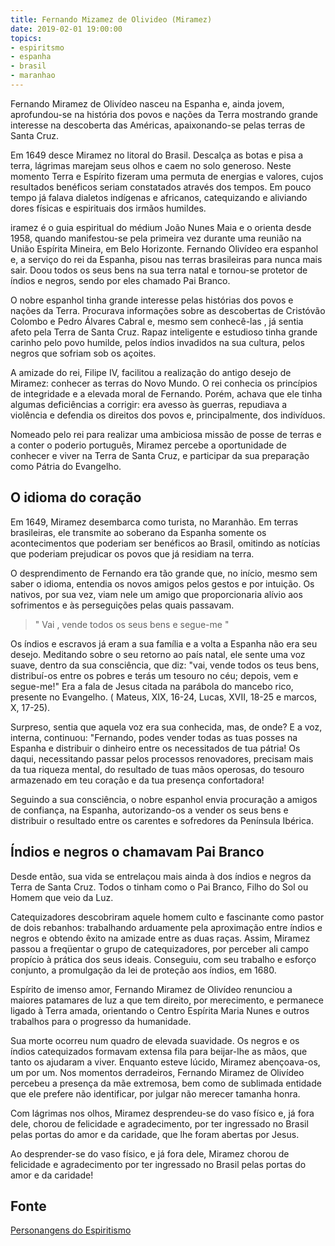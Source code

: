 ```yaml
---
title: Fernando Mizamez de Olivideo (Miramez)
date: 2019-02-01 19:00:00
topics: 
- espiritsmo
- espanha
- brasil
- maranhao
---
```


Fernando Miramez de Olivídeo nasceu na Espanha e, ainda jovem, aprofundou-se na
história dos povos e nações da Terra mostrando grande interesse na descoberta
das Américas, apaixonando-se pelas terras de Santa Cruz.

Em 1649 desce Miramez no litoral do Brasil. Descalça as botas e pisa a terra,
lágrimas marejam seus olhos e caem no solo generoso. Neste momento Terra e
Espírito fizeram uma permuta de energias e valores, cujos resultados benéficos
seriam constatados através dos tempos.  Em pouco tempo já falava dialetos
indígenas e africanos, catequizando e aliviando dores físicas e espirituais dos
irmãos humildes.

iramez é o guia espiritual do médium João Nunes Maia e o orienta desde 1958,
quando manifestou-se pela primeira vez durante uma reunião na União Espírita
Mineira, em Belo Horizonte. Fernando Olivídeo era espanhol e, a serviço do rei
da Espanha, pisou nas terras brasileiras para nunca mais sair. Doou todos os
seus bens na sua terra natal e tornou-se protetor de índios e negros, sendo por
eles chamado Pai Branco.

O nobre espanhol tinha grande interesse pelas histórias dos povos e nações da
Terra. Procurava informações sobre as descobertas de Cristóvão Colombo e Pedro
Álvares Cabral e, mesmo sem conhecê-las , já sentia afeto pela Terra de Santa
Cruz. Rapaz inteligente e estudioso tinha grande carinho pelo povo humilde,
pelos índios invadidos na sua cultura, pelos negros que sofriam sob os açoites.

A amizade do rei, Filipe IV, facilitou a realização do antigo desejo de Miramez:
conhecer as terras do Novo Mundo. O rei conhecia os princípios de integridade e
a elevada moral de Fernando. Porém, achava que ele tinha algumas deficiências a
corrigir: era avesso às guerras, repudiava a violência e defendia os direitos
dos povos e, principalmente, dos indivíduos.

Nomeado pelo rei para realizar uma ambiciosa missão de posse de terras e a
conter o poderio português, Miramez percebe a oportunidade de conhecer e viver
na Terra de Santa Cruz, e participar da sua preparação como Pátria do Evangelho.

## O idioma do coração 
Em 1649, Miramez desembarca como turista, no Maranhão. Em terras brasileiras,
ele transmite ao soberano da Espanha somente os acontecimentos que poderiam ser
benéficos ao Brasil, omitindo as notícias que poderiam prejudicar os povos que
já residiam na terra.

O desprendimento de Fernando era tão grande que, no início, mesmo sem saber o
idioma, entendia os novos amigos pelos gestos e por intuição. Os nativos, por
sua vez, viam nele um amigo que proporcionaria alívio aos sofrimentos e às
perseguições pelas quais passavam.

> " Vai , vende todos os seus bens e segue-me "

Os índios e escravos já eram a sua família e a volta a Espanha não era seu desejo. 
Meditando sobre o seu retorno ao país natal, ele sente uma voz suave, dentro da sua 
consciência, que diz: "vai, vende todos os teus bens, distribuí-os entre os pobres 
e terás um tesouro no céu; depois, vem e segue-me!" 
Era a fala de Jesus citada na parábola do mancebo rico, presente no Evangelho. 
( Mateus, XIX, 16-24, Lucas, XVII, 18-25 e marcos, X, 17-25).

Surpreso, sentia que aquela voz era sua conhecida, mas, de onde? E a voz,
interna, continuou: "Fernando, podes vender todas as tuas posses na Espanha e
distribuir o dinheiro entre os necessitados de tua pátria! Os daqui,
necessitando passar pelos processos renovadores, precisam mais da tua riqueza
mental, do resultado de tuas mãos operosas, do tesouro armazenado em teu coração
e da tua presença confortadora!

Seguindo a sua consciência, o nobre espanhol envia procuração a amigos de
confiança, na Espanha, autorizando-os a vender os seus bens e distribuir o
resultado entre os carentes e sofredores da Península Ibérica. 

## Índios e negros o chamavam Pai Branco 
Desde então, sua vida se entrelaçou mais ainda à dos índios e negros da Terra de
Santa Cruz. Todos o tinham como o Pai Branco, Filho do Sol ou Homem que veio da
Luz.

Catequizadores descobriram aquele homem culto e fascinante como pastor de dois
rebanhos: trabalhando arduamente pela aproximação entre índios e negros e
obtendo êxito na amizade entre as duas raças. Assim, Miramez passou a freqüentar
o grupo de catequizadores, por perceber ali campo propício à prática dos seus
ideais. Conseguiu, com seu trabalho e esforço conjunto, a promulgação da lei de
proteção aos índios, em 1680.

Espírito de imenso amor, Fernando Miramez de Olivídeo renunciou a maiores
patamares de luz a que tem direito, por merecimento, e permanece ligado à Terra
amada, orientando o Centro Espírita Maria Nunes e outros trabalhos para o
progresso da humanidade.

Sua morte ocorreu num quadro de elevada suavidade. Os negros e os índios
catequizados formavam extensa fila para beijar-lhe as mãos, que tanto os
ajudaram a viver. Enquanto esteve lúcido, Miramez abençoava-os, um por um. Nos
momentos derradeiros, Fernando Miramez de Olivídeo percebeu a presença da mãe
extremosa, bem como de sublimada entidade que ele prefere não identificar, por
julgar não merecer tamanha honra.

Com lágrimas nos olhos, Miramez desprendeu-se do vaso físico e, já fora dele,
chorou de felicidade e agradecimento, por ter ingressado no Brasil pelas portas
do amor e da caridade, que lhe foram abertas por Jesus.

Ao desprender-se do vaso físico, e já fora dele, Miramez chorou de felicidade e
agradecimento por ter ingressado no Brasil pelas portas do amor e da caridade!

## Fonte
[Personangens do Espiritismo](https://personagensdoespiritismo.blogspot.com/2013/12/miramez.html)

